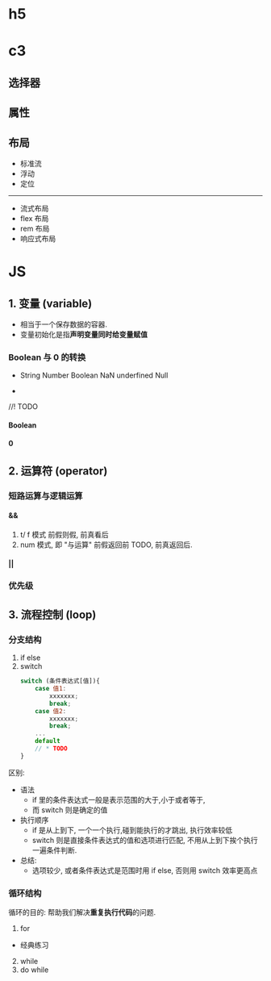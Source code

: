 # h5

# c3

## 选择器

## 属性

## 布局

- 标准流
- 浮动
- 定位

------

- 流式布局
- flex 布局
- rem 布局
- 响应式布局

# JS

## 1. 变量 (variable)

- 相当于一个保存数据的容器.
- 变量初始化是指**声明变量同时给变量赋值**


### Boolean 与 0 的转换

- String  Number  Boolean NaN underfined  Null

+  
//! TODO
#### Boolean
#### 0

## 2. 运算符 (operator)

### 短路运算与逻辑运算
#### && 
1. t/ f 模式
   前假则假, 前真看后
2. num 模式, 即 "与运算"
    前假返回前 TODO, 前真返回后. 

#### ||
### 优先级

## 3. 流程控制 (loop)

### 分支结构

1. if else
2. switch
    ```js
    switch (条件表达式[值]){
        case 值1:
            xxxxxxx;
            break;
        case 值2:
            xxxxxxx;
            break;    
        ...
        default
        // * TODO 
    }
    ```


区别: 
- 语法
  - if 里的条件表达式一般是表示范围的大于,小于或者等于, 
  - 而 switch 则是确定的值
- 执行顺序
  - if 是从上到下, 一个一个执行,碰到能执行的才跳出, 执行效率较低
  - switch 则是直接条件表达式的值和选项进行匹配, 不用从上到下挨个执行一遍条件判断.
- 总结:
  - 选项较少, 或者条件表达式是范围时用 if else, 否则用 switch 效率更高点

### 循环结构
循环的目的: 帮助我们解决**重复执行代码**的问题.
1. for
  - 经典练习

2. while
3. do while
